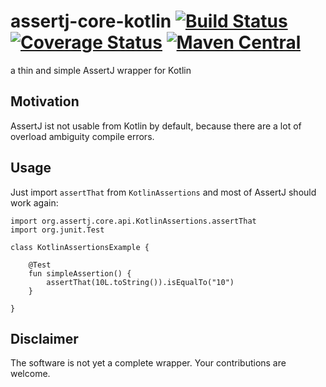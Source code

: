 # assertj-core-kotlin [![Build Status](https://travis-ci.org/wuan/assertj-core-kotlin.svg?branch=master)](https://travis-ci.org/wuan/assertj-core-kotlin) [![Coverage Status](https://coveralls.io/repos/github/wuan/assertj-core-kotlin/badge.svg?branch=master)](https://coveralls.io/github/wuan/assertj-core-kotlin?branch=master) [![Maven Central](https://maven-badges.herokuapp.com/maven-central/net.wuerl.kotlin/assertj-core-kotlin/badge.svg?style=plastic)](https://maven-badges.herokuapp.com/maven-central/net.wuerl.kotlin/assertj-core-kotlin)


a thin and simple AssertJ wrapper for Kotlin

## Motivation

AssertJ ist not usable from Kotlin by default, because there are a lot of overload ambiguity compile errors.

## Usage

Just import `assertThat` from `KotlinAssertions` and most of AssertJ should work again:

```
import org.assertj.core.api.KotlinAssertions.assertThat
import org.junit.Test

class KotlinAssertionsExample {

    @Test
    fun simpleAssertion() {
        assertThat(10L.toString()).isEqualTo("10")
    }

}
```

## Disclaimer

The software is not yet a complete wrapper. Your contributions are welcome.